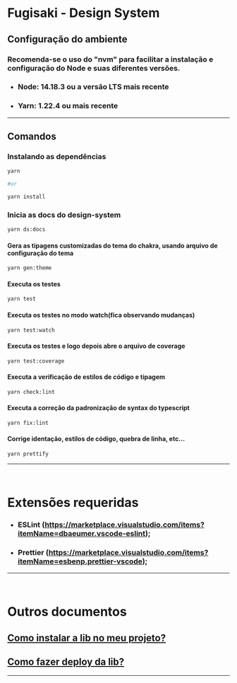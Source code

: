 # Fugisaki - Design System

## Configuração do ambiente
  ### Recomenda-se o uso do **"nvm"** para facilitar a instalação e configuração do **Node** e suas diferentes versões.

- ### Node: 14.18.3 ou a versão LTS mais recente
- ### Yarn: 1.22.4 ou mais recente

---

## Comandos

### Instalando as dependências

```bash
yarn

#or

yarn install
```

### Inicia as docs do design-system

```bash
yarn ds:docs
```

#### Gera as tipagens customizadas do tema do chakra, usando arquivo de configuração do tema

```bash
yarn gen:theme
```

#### Executa os testes

```bash
yarn test
```

#### Executa os testes no modo watch(fica observando mudanças)

```bash
yarn test:watch
```

#### Executa os testes e logo depois abre o arquivo de coverage

```bash
yarn test:coverage
```

#### Executa a verificação de estilos de código e tipagem

```bash
yarn check:lint
```

#### Executa a correção da padronização de syntax do typescript

```bash
yarn fix:lint
```

#### Corrige identação, estilos de código, quebra de linha, etc...

```bash
yarn prettify
```

---

&nbsp;

# Extensões requeridas

- ### ESLint (<https://marketplace.visualstudio.com/items?itemName=dbaeumer.vscode-eslint>);
- ### Prettier (<https://marketplace.visualstudio.com/items?itemName=esbenp.prettier-vscode>);

---

&nbsp;

# Outros documentos

## [Como instalar a lib no meu projeto?](./INSTALL.md)

## [Como fazer deploy da lib?](./DEPLOY.md)

---

&nbsp;
